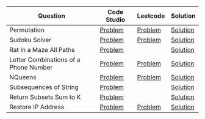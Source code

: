 | Question                              | Code Studio                                                                                          | Leetcode                                                                       | Solution                                 |
| ------------------------------------- | ---------------------------------------------------------------------------------------------------- | ------------------------------------------------------------------------------ | ---------------------------------------- |
| Permutation                           | [Problem](https://www.codingninjas.com/studio/problems/758958)                                       | [Problem](https://leetcode.com/problems/permutations)                          | [Solution](Permutation.java)             |
| Sudoku Solver                         | [Problem](https://www.codingninjas.com/studio/problems/758961)                                       | [Problem](https://leetcode.com/problems/sudoku-solver)                         | [Solution](SudokuSolver.java)            |
| Rat In a Maze All Paths               | [Problem](https://www.codingninjas.com/studio/problems/758966)                                       |                                                                                | [Solution](RatInAMaze.java)              |
| Letter Combinations of a Phone Number | [Problem](https://www.codingninjas.com/studio/problems/letter-combinations-of-a-phone-number_983623) | [Problem](https://leetcode.com/problems/letter-combinations-of-a-phone-number) | [Solution](LetterCombinationsPhone.java) |
| NQueens                               | [Problem](https://www.codingninjas.com/studio/problems/759332)                                       | [Problem](https://leetcode.com/problems/n-queens)                              | [Solution](NQueens.java)                 |
| Subsequences of String                | [Problem](https://www.codingninjas.com/studio/problems/subsequences-of-string_985087)                |                                                                                | [Solution](SubSequencesOfString.java)    |
| Return Subsets Sum to K               | [Problem](https://www.codingninjas.com/studio/problems/759331)                                       |                                                                                | [Solution](CombinationSum.java)          |
| Restore IP Address                    | [Problem](https://www.codingninjas.com/studio/problems/ip-address_992846)                            | [Problem](https://leetcode.com/problems/restore-ip-addresses)                  | [Solution](RestoreIpAddress.java)        |
